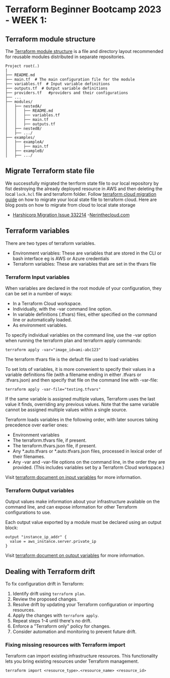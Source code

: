 # Terraform Beginner Bootcamp 2023 - WEEK 1:

## Terraform module structure
The [Terraform module structure](https://developer.hashicorp.com/terraform/language/modules/develop/structure) is a file and directory layout recommended for reusable modules distributed in separate repositories.
```
Project root(.)
|
├── README.md
├── main.tf  # The main configuration file for the module
├── variables.tf  # Input variable definitions
├── outputs.tf  # Output variable definitions
├── providers.tf   #providers and their configurations
├── ...
├── modules/
│   ├── nestedA/
│   │   ├── README.md
│   │   ├── variables.tf
│   │   ├── main.tf
│   │   ├── outputs.tf
│   ├── nestedB/
│   ├── .../
├── examples/
│   ├── exampleA/
│   │   ├── main.tf
│   ├── exampleB/
│   ├── .../
```

## Migrate Terraform state file
We successfully migrated the terrform state file to our local repository by fist destroying the already deployed resource in AWS and then deleting the local `lock.hcl` file and terraform folder. 
Follow [terraform cloud migration guide](https://developer.hashicorp.com/terraform/tutorials/cloud/cloud-migrate) on how to migrate your local state file to terraform cloud.
Here are blog posts on how to migrate from cloud to local state storage
- [Harshicorp Migration Issue 332214](https://github.com/hashicorp/terraform/issues/33214)
-[Nerinthecloud.com](https://nedinthecloud.com/2022/03/03/migrating-state-data-off-terraform-cloud/)
## Terraform variables
There are two types of terraform variables.
- Environment variables: These are variables that are stored in the CLI or bash interface eg is AWS or Azure credentials
- Terraform variables: These are variables that are set in the tfvars file

### Terraform Input variables
When variables are declared in the root module of your configuration, they can be set in a number of ways:

- In a Terraform Cloud workspace.
- Individually, with the -var command line option.
- In variable definitions (.tfvars) files, either specified on the command line or automatically loaded.
- As environment variables.

To specify individual variables on the command line, use the -var option when running the terraform plan and terraform apply commands:

```
terraform apply -var="image_id=ami-abc123"
```

The terraform tfvars file is the default file used to load variables

To set lots of variables, it is more convenient to specify their values in a variable definitions file (with a filename ending in either .tfvars or .tfvars.json) and then specify that file on the command line with -var-file:
```
terraform apply -var-file="testing.tfvars"
```

If the same variable is assigned multiple values, Terraform uses the last value it finds, overriding any previous values. Note that the same variable cannot be assigned multiple values within a single source.

Terraform loads variables in the following order, with later sources taking precedence over earlier ones:

- Environment variables
- The terraform.tfvars file, if present.
- The terraform.tfvars.json file, if present.
- Any *.auto.tfvars or *.auto.tfvars.json files, processed in lexical order of their filenames.
- Any -var and -var-file options on the command line, in the order they are provided. (This includes variables set by a Terraform Cloud workspace.)

Visit [terraform document on input variables](https://developer.hashicorp.com/terraform/language/values/variables) for more information.

### Terraform Output variables
Output values make information about your infrastructure available on the command line, and can expose information for other Terraform configurations to use.

Each output value exported by a module must be declared using an output block:
```
output "instance_ip_addr" {
  value = aws_instance.server.private_ip
}
```
Visit [terraform document on output variables](https://developer.hashicorp.com/terraform/language/values/outputs) for more information.


## Dealing with Terraform drift
To fix configuration drift in Terraform:

1. Identify drift using `terraform plan`.
2. Review the proposed changes.
3. Resolve drift by updating your Terraform configuration or importing resources.
4. Apply the changes with `terraform apply`.
5. Repeat steps 1-4 until there's no drift.
6. Enforce a "Terraform only" policy for changes.
7. Consider automation and monitoring to prevent future drift.

### Fixing missing resources with Terraform import
Terraform can import existing infrastructure resources. This functionality lets you bring existing resources under Terraform management.
```
terraform import <resource_type>.<resource_name> <resource_id>
```

